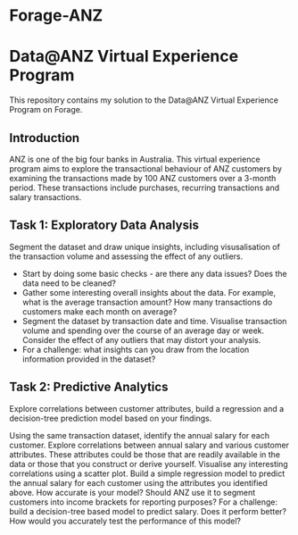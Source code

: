 # Forage-ANZ

# Data@ANZ Virtual Experience Program
This repository contains my solution to the Data@ANZ Virtual Experience Program on Forage.

## Introduction
ANZ is one of the big four banks in Australia. This virtual experience program aims to explore the transactional behaviour of ANZ customers by examining the transactions made by 100 ANZ customers over a 3-month period. These transactions include purchases, recurring transactions and salary transactions.

## Task 1: Exploratory Data Analysis
Segment the dataset and draw unique insights, including visusalisation of the transaction volume and assessing the effect of any outliers.

* Start by doing some basic checks - are there any data issues? Does the data need to be cleaned?
* Gather some interesting overall insights about the data. For example, what is the average transaction amount? How many transactions do customers make each month on average?
* Segment the dataset by transaction date and time. Visualise transaction volume and spending over the course of an average day or week. Consider the effect of any outliers that may distort your analysis.
* For a challenge: what insights can you draw from the location information provided in the dataset?


## Task 2: Predictive Analytics
Explore correlations between customer attributes, build a regression and a decision-tree prediction model based on your findings.

Using the same transaction dataset, identify the annual salary for each customer.
Explore correlations between annual salary and various customer attributes. These attributes could be those that are readily available in the data or those that you construct or derive yourself. Visualise any interesting correlations using a scatter plot.
Build a simple regression model to predict the annual salary for each customer using the attributes you identified above.
How accurate is your model? Should ANZ use it to segment customers into income brackets for reporting purposes?
For a challenge: build a decision-tree based model to predict salary. Does it perform better? How would you accurately test the performance of this model?
